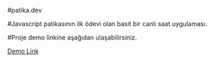 #patika.dev 

#Javascript patikasının ilk ödevi olan basit bir canlı saat uygulaması.

#Proje demo linkine aşağıdan ulaşabilirsiniz.


[Demo Link](https://beratozdin.github.io/patika.dev-clock-app/)
